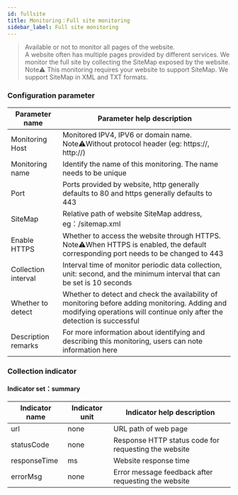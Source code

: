 ```yaml
---
id: fullsite  
title: Monitoring：Full site monitoring      
sidebar_label: Full site monitoring   
---
```


> Available or not to monitor all pages of the website.    
> A website often has multiple pages provided by different services. We monitor the full site by collecting the SiteMap exposed by the website.   
> Note⚠️ This monitoring requires your website to support SiteMap. We support SiteMap in XML and TXT formats.    

### Configuration parameter   

| Parameter name      | Parameter help description |
| ----------- | ----------- |
| Monitoring Host     | Monitored IPV4, IPV6 or domain name. Note⚠️Without protocol header (eg: https://, http://) |
| Monitoring name     | Identify the name of this monitoring. The name needs to be unique |
| Port        | Ports provided by website, http generally defaults to 80 and https generally defaults to 443 |
| SiteMap     | Relative path of website SiteMap address, eg：/sitemap.xml |
| Enable HTTPS   | Whether to access the website through HTTPS. Note⚠️When HTTPS is enabled, the default corresponding port needs to be changed to 443 |
| Collection interval   | Interval time of monitor periodic data collection, unit: second, and the minimum interval that can be set is 10 seconds |
| Whether to detect    | Whether to detect and check the availability of monitoring before adding monitoring. Adding and modifying operations will continue only after the detection is successful |
| Description remarks    | For more information about identifying and describing this monitoring, users can note information here |

### Collection indicator   

#### Indicator set：summary  

| Indicator name      | Indicator unit | Indicator help description |
| ----------- | ----------- | ----------- |
| url         | none | URL path of web page |
| statusCode  | none | Response HTTP status code for requesting the website |
| responseTime   | ms | Website response time |
| errorMsg     | none | Error message feedback after requesting the website |
